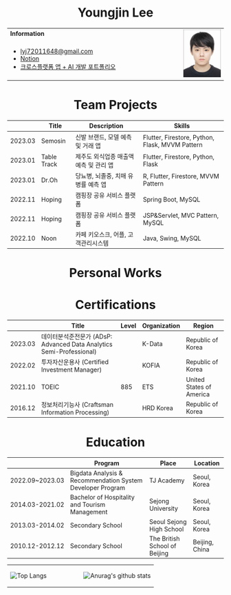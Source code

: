 <h1 align="center">Youngjin Lee</h1>
<table>
  <tbody>
    <tr>
      <td><b>Information</b></td>
      <td width="20%" rowspan="10">
        <img alt="Photo" src="./profile_image.jpg" />
      </td>
    </tr>
    <tr>
      <td>
        <ul>
          <li><a href="mailto:lyj72011648@gmail.com" title="E-mail">lyj72011648@gmail.com</li>
          <li><a href="https://www.notion.so/Home-9e3211a55b694442acbea0113d3cec57" title="Notion">Notion</a></li>
          <li><a href="https://ethanyjlee.github.io/app_data_portfolio.pdf" title="Portfolio">크로스플랫폼 앱 + AI 개발 포트폴리오</a></li>
        </ul>
      </td>
    </tr>
  </tbody>
</table>

<h1 align="center">Team Projects</h1>
<div align="center">

|| Title | Description | Skills | 
|-----| ------------ | ------------- | ------------- |
| 2023.03 | Semosin | 신발 브랜드, 모델 예측 및 거래 앱 | Flutter, Firestore, Python, Flask, MVVM Pattern |
| 2023.01 | Table Track | 제주도 외식업종 매출액 예측 및 관리 앱 | Flutter, Firestore, Python, Flask |
| 2023.01 | Dr.Oh | 당뇨병, 뇌졸중, 치매 유병률 예측 앱 | R, Flutter, Firestore, MVVM Pattern |
| 2022.11 | Hoping | 캠핑장 공유 서비스 플랫폼 | Spring Boot, MySQL |
| 2022.11 | Hoping | 캠핑장 공유 서비스 플랫폼 | JSP&Servlet, MVC Pattern, MySQL |
| 2022.10 | Noon | 카페 키오스크, 어플, 고객관리시스템 | Java, Swing, MySQL |

</div>

<h1 align="center">Personal Works</h1>

<!-- <div align="center">

|| Title | Description | Skills | 
|-----| ------------ | ------------- | ------------- |
| 2022.12 | Scrap Book | 프라이빗 포토 앨범 및 다이어리 작성 어플 | Flutter |

</div> -->



<h1 align="center">Certifications</h1>

| | Title | Level | Organization | Region |
| ----- | ----- | ----- | ----- | ----- |
| 2023.03 | 데이터분석준전문가 (ADsP: Advanced Data Analytics Semi-Professional) | | K-Data | Republic of Korea |
| 2022.02 | 투자자산운용사 (Certified Investment Manager) | | KOFIA | Republic of Korea |
| 2021.10 | TOEIC | 885 | ETS | United States of America
| 2016.12 | 정보처리기능사 (Craftsman Information Processing) | | HRD Korea | Republic of Korea |

<h1 align="center">Education</h1>

|| Program | Place | Location |
|----- | ---------- | ----- | ----- |
| 2022.09~2023.03 | Bigdata Analysis & Recommendation System Developer Program | TJ Academy | Seoul, Korea |
| 2014.03-2021.02 | Bachelor of Hospitality and Tourism Management | Sejong University | Seoul, Korea |
| 2013.03-2014.02 | Secondary School | Seoul Sejong High School | Seoul, Korea |
| 2010.12-2012.12 | Secondary School | The British School of Beijing | Beijing, China |

<div>
<table>
<tr>
<td width="50%">

![Top Langs](https://github-readme-stats.vercel.app/api/top-langs/?username=EthanYJLee&layout=compact&theme=transparent)
</td>

<td width="50%">

![Anurag's github stats](https://github-readme-stats.vercel.app/api?username=EthanYJLee&show_icons=true&theme=transparent)
</td>

</table>
</div>
<!-- <div>
<table>


![Top Langs](https://github-readme-stats.vercel.app/api/top-langs/?username=EthanYJLee&layout=compact&theme=transparent)


![Anurag's github stats](https://github-readme-stats.vercel.app/api?username=EthanYJLee&show_icons=true&theme=transparent)


</table>

</div> -->
